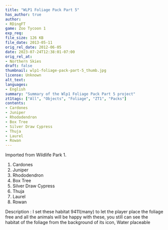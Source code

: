 ```yaml
---
title: "WLP1 Foliage Pack Part 5"
has_author: true
author: 
- RDingFT
game: Zoo Tycoon 1
exp_req:
file_size: 126 KB
file_date: 2013-05-11
orig_rel_date: 2012-06-05
date: 2023-07-24T12:38:01-07:00
orig_rel_at: 
- Northern Skies
draft: false
thumbnail: wlp1-foliage-pack-part-5_thumb.jpg
license: Unknown
alt_text: 
languages:
- English
summary: "Summary of the Wlp1 Foliage Pack Part 5 project"
zt1tags: ["All", "Objects", "Foliage", "ZT1", "Packs"]
contents:
- Cardones
- Juniper
- Rhododendron
- Box Tree
- Silver Draw Cypress
- Thuja
- Laurel
- Rowan
---
```


Imported from Wildlife Park 1.

1. Cardones
2. Juniper
3. Rhododendron
4. Box Tree
5. Silver Draw Cypress
6. Thuja
7. Laurel
8. Rowan

Description : I set these habitat 9411(many) to let the player place the foliage free and all the animals will be happy with these, you still can see the habitat of the foliage from the background of its icon, Water placeable